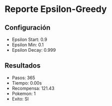 # Reporte Epsilon-Greedy
## Configuración
- Epsilon Start: 0.9
- Epsilon Min: 0.1
- Epsilon Decay: 0.999

## Resultados
- Pasos: 365
- Tiempo: 0.00s
- Recompensa: 121.43
- Pokemon: 1
- Exito: SI
